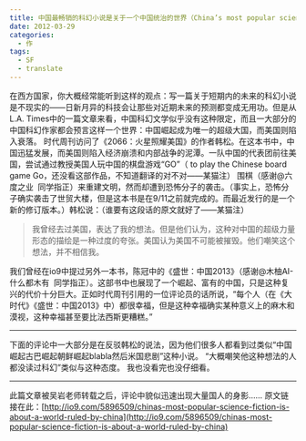 ```yaml
---
title: 中国最畅销的科幻小说是关于一个中国统治的世界（China’s most popular scienc
date: 2012-03-29
categories:
  - 作
tags:
  - SF
  - translate
---
```


在西方国家，你大概经常能听到这样的观点：写一篇关于短期内的未来的科幻小说是不现实的——日新月异的科技会让那些对近期未来的预测都变成无用功。但是从L.A. Times中的一篇文章来看，中国科幻文学似乎没有这种限定，而且一大部分的中国科幻作家都会预言这样一个世界：中国崛起成为唯一的超级大国，而美国则陷入衰落。 时代周刊访问了《2066：火星照耀美国》的作者韩松。在这本书中，中国迅猛发展，而美国则陷入经济崩溃和内部战争的泥潭。一队中国的代表团前往美国，尝试通过教授美国人玩中国的棋盘游戏“GO”（ to play the Chinese board game Go，还没看这部作品，不知道翻译的对不对——某猫注） 围棋（感谢@六度之业  同学指正）来重建文明，然而却遭到恐怖分子的袭击。（事实上，恐怖分子确实袭击了世贸大楼，但是这本书是在9/11之前就完成的。而最近发行的是一个新的修订版本。）韩松说：（谁要有这段话的原文就好了——某猫注）

> 我曾经去过美国，表达了我的想法。但是他们认为，这种对中国的超级力量形态的描绘是一种过度的夸张。美国认为美国不可能被摧毁。他们嘲笑这个想法，并不相信我。

我们曾经在io9中提过另外一本书，陈冠中的《盛世：中国2013》（感谢@木柚AI-什么都木有  同学指正）。这部书中也展现了一个崛起、富有的中国，只是这种复兴的代价十分巨大。正如时代周刊引用的一位评论员的话所说，“每个人（在《大时代》《盛世：中国2013》中）都很幸福，但是这种幸福确实某种意义上的麻木和漠视，这种幸福甚至要比法西斯更糟糕。”

* * *

下面的评论中一大部分是在反驳韩松的说法，因为他们很多人都看到过类似“中国崛起古巴崛起朝鲜崛起blabla然后米国悲剧”这种小说。 “大概嘲笑他这种想法的人都没读过科幻”类似与这种态度。 我也没看完也没仔细看。

* * *

此篇文章被吴岩老师转载之后，评论中貌似迅速出现大量国人的身影…… 原文链接在此：[http://io9.com/5896509/chinas-most-popular-science-fiction-is-about-a-world-ruled-by-china](http://io9.com/5896509/chinas-most-popular-science-fiction-is-about-a-world-ruled-by-china)
